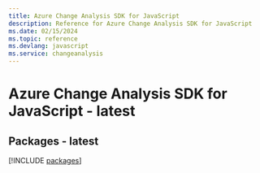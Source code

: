 ```yaml
---
title: Azure Change Analysis SDK for JavaScript
description: Reference for Azure Change Analysis SDK for JavaScript
ms.date: 02/15/2024
ms.topic: reference
ms.devlang: javascript
ms.service: changeanalysis
---
```

# Azure Change Analysis SDK for JavaScript - latest
## Packages - latest
[!INCLUDE [packages](change-analysis-index.md)]